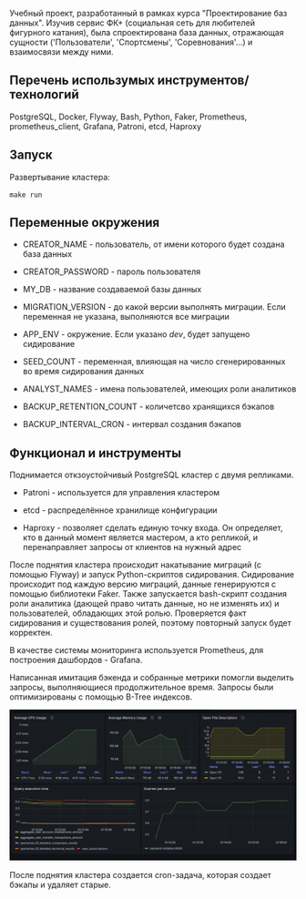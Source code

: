 Учебный проект, разработанный в рамках курса "Проектирование баз данных". Изучив сервис ФК+ (социальная сеть для любителей фигурного катания), была спроектирована база данных, отражающая сущности ('Пользователи', 'Спортсмены', 'Соревнования'...) и взаимосвязи между ними.

## Перечень использумых инструментов/технологий

PostgreSQL, Docker, Flyway, Bash, Python, Faker, Prometheus, prometheus_client, Grafana, Patroni, etcd, Haproxy

## Запуск

Развертывание кластера:

    make run

## Переменные окружения

* CREATOR_NAME - пользователь, от имени которого будет создана база данных

* CREATOR_PASSWORD - пароль пользователя

* MY_DB - название создаваемой базы данных

* MIGRATION_VERSION - до какой версии выполнять миграции. Если переменная не указана, выполняются все миграции

* APP_ENV - окружение. Если указано *dev*, будет запущено сидирование

* SEED_COUNT - переменная, влияющая на число сгенерированных во время сидирования данных

* ANALYST_NAMES - имена пользователей, имеющих роли аналитиков

* BACKUP_RETENTION_COUNT - количетсво хранящихся бэкапов

* BACKUP_INTERVAL_CRON - интервал создания бэкапов

## Функционал и инструменты

Поднимается откзоустойчивый PostgreSQL кластер с двумя репликами. 

* Patroni - используется для управления кластером

* etcd - распределённое хранилище конфигурации
 
* Haproxy - позволяет сделать единую точку входа. Он определяет, кто в данный момент является мастером, а кто репликой, и перенаправляет запросы от клиентов на нужный адрес

После поднятия кластера происходит накатывание миграций (с помощью Flyway) и запуск Python-скриптов сидирования. Сидирование происходит под каждую версию миграций, данные генерируются с помощью библиотеки Faker. Также запускается bash-скрипт создания роли аналитика (дающей право читать данные, но не изменять их) и пользователей, обладающих этой ролью. Проверяется факт сидирования и существования ролей, поэтому повторный запуск будет корректен.

В качестве системы мониторинга используется Prometheus, для построения дашбордов - Grafana.

Написанная имитация бэкенда и собранные метрики помогли выделить запросы, выполняющиеся продолжительное время. Запросы были оптимизированы с помощью B-Tree индексов.

![alt text](with_indexes-1.png)

После поднятия кластера создается cron-задача, которая создает бэкапы и удаляет старые.
